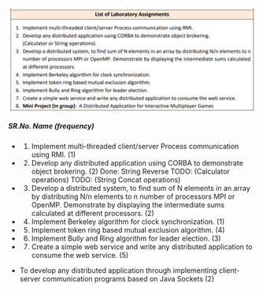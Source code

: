 ![Logo](/Image/practical.png)


##### SR.No.  Name  (frequency)

- 1. Implement multi-threaded client/server Process communication using RMI. (1)

- 2. Develop any distributed application using CORBA to demonstrate object brokering. (2)
Done: String Reverse
TODO: (Calculator operations)
TODO: (String Concat operations)

- 3. Develop a distributed system, to find sum of N elements in an array by distributing N/n elements to n number of processors MPI or OpenMP. Demonstrate by displaying the intermediate sums calculated at different processors. (2)

- 4. Implement Berkeley algorithm for clock synchronization. (1)

- 5. Implement token ring based mutual exclusion algorithm. (4)

- 6. Implement Bully and Ring algorithm for leader election. (3)

- 7. Create a simple web service and write any distributed application to consume the web service. (5)

-  To develop any distributed application through implementing client-server communication programs based on Java Sockets (2)